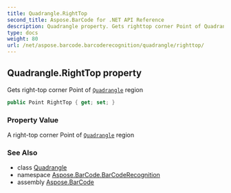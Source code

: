```yaml
---
title: Quadrangle.RightTop
second_title: Aspose.BarCode for .NET API Reference
description: Quadrangle property. Gets righttop corner Point of Quadrangle region
type: docs
weight: 80
url: /net/aspose.barcode.barcoderecognition/quadrangle/righttop/
---
```

## Quadrangle.RightTop property

Gets right-top corner Point of [`Quadrangle`](../) region

```csharp
public Point RightTop { get; set; }
```

### Property Value

A right-top corner Point of [`Quadrangle`](../) region

### See Also

* class [Quadrangle](../)
* namespace [Aspose.BarCode.BarCodeRecognition](../../quadrangle/)
* assembly [Aspose.BarCode](../../../)


